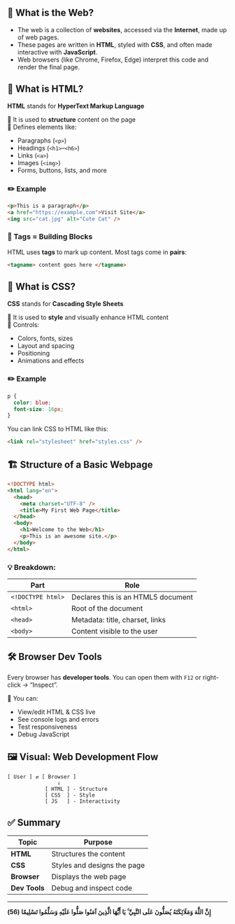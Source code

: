 ## 🧠 What is the Web?

- The web is a collection of **websites**, accessed via the **Internet**, made up of web pages.    
- These pages are written in **HTML**, styled with **CSS**, and often made interactive with **JavaScript**.
- Web browsers (like Chrome, Firefox, Edge) interpret this code and render the final page.

## 🧱 What is HTML?

**HTML** stands for **HyperText Markup Language**

🔹 It is used to **structure** content on the page  
🔹 Defines elements like:
- Paragraphs (`<p>`)
- Headings (`<h1>`–`<h6>`)
- Links (`<a>`)
- Images (`<img>`)
- Forms, buttons, lists, and more

### ✏️ Example

```html
<p>This is a paragraph</p>
<a href="https://example.com">Visit Site</a>
<img src="cat.jpg" alt="Cute Cat" />
```

### 🧩 Tags = Building Blocks

HTML uses **tags** to mark up content. Most tags come in **pairs**:

```html
<tagname> content goes here </tagname>
```

## 🎨 What is CSS?

**CSS** stands for **Cascading Style Sheets**

🔹 It is used to **style** and visually enhance HTML content  
🔹 Controls:
- Colors, fonts, sizes
- Layout and spacing
- Positioning
- Animations and effects

### ✏️ Example

```css
p {
  color: blue;
  font-size: 16px;
}
```

You can link CSS to HTML like this:

```html
<link rel="stylesheet" href="styles.css" />
```

## 🏗️ Structure of a Basic Webpage

```html
<!DOCTYPE html>
<html lang="en">
  <head>
    <meta charset="UTF-8" />
    <title>My First Web Page</title>
  </head>
  <body>
    <h1>Welcome to the Web</h1>
    <p>This is an awesome site.</p>
  </body>
</html>
```

### 💡 Breakdown:

|Part|Role|
|---|---|
|`<!DOCTYPE html>`|Declares this is an HTML5 document|
|`<html>`|Root of the document|
|`<head>`|Metadata: title, charset, links|
|`<body>`|Content visible to the user|

## 🛠️ Browser Dev Tools

Every browser has **developer tools**. You can open them with `F12` or right-click → “Inspect”.

🔧 You can:
- View/edit HTML & CSS live
- See console logs and errors
- Test responsiveness
- Debug JavaScript

## 🖼️ Visual: Web Development Flow

```plaintext
[ User ] ⇄ [ Browser ]
	            ⇓
	        [ HTML ] - Structure
	        [ CSS  ] - Style
	        [ JS   ] - Interactivity
```

## ✅ Summary

|Topic|Purpose|
|---|---|
|**HTML**|Structures the content|
|**CSS**|Styles and designs the page|
|**Browser**|Displays the web page|
|**Dev Tools**|Debug and inspect code|

---
**إِنَّ اللَّهَ وَمَلَائِكَتَهُ يُصَلُّونَ عَلَى النَّبِيِّ ۚ يَا أَيُّهَا الَّذِينَ آمَنُوا صَلُّوا عَلَيْهِ وَسَلِّمُوا تَسْلِيمًا (56)**
